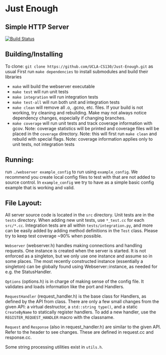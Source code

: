 # Just Enough
## Simple HTTP Server



[![Build Status](https://travis-ci.org/UCLA-CS130/Just-Enough.svg?branch=master)](https://travis-ci.org/UCLA-CS130/Just-Enough)


## Building/Installing
To clone: `git clone https://github.com/UCLA-CS130/Just-Enough.git` as usual
First run `make dependencies` to install submodules and build their libraries

* `make` will build the webserver executable
* `make test` will run unit tests
* `make integration` will run integration tests
* `make test-all` will run both unit and integration tests
* `make clean` will remove all .o, .gcno, etc. files.
	If your build is not working, try cleaning and rebuilding.
	Make may not always notice dependency changes, especially if changing branches.
* `make coverage` will run unit tests and track coverage information with gcov.
	Note: coverage statistics will be printed and coverage files will be placed in the `coverage` directory.
	Note: this will first run `make clean` and rebuild with special flags.
	Note: coverage information applies only to unit tests, not integration tests

## Running:
run `./webserver example_config` to run using `example_config`. We recommend you create local config files
to test with that are not added to source control.
In `example_config` we try to have as a simple basic config example that is working and valid.

## File Layout:
All server source code is located in the `src` directory.
Unit tests are in the `tests` directory.
When adding new unit tests, use `*_test.cc` for each `src/*.cc`.
Integration tests are all within `tests/integration.py`, and more can be easily added by
adding method definitions in the `Test` class.
Please try to keep test coverage ~90% when possible.

`Webserver` (webserver.h) handles making connections and handling requests.
One instance is created when the server is started. It is not enforced as a singleton,
but we only use one instance and assume so in some places.
The most recently constructed instance (essentially a singleton) can be globally found using Webserver::instance,
as needed for e.g. the StatusHandler.

`Options` (options.h) is in charge of making sense of the config file.
It validates and loads information like the port and Handlers.

`RequestHandler` (request_handler.h) is the base class for Handlers, as defined by the API from class.
There are only a few small changes from the given API: a virtual destructor, a `std::string type()`,
and a static `CreateByName` to statically register handlers.
To add a new handler, use the `REGISTER_REQUEST_HANDLER` macro with the classname.

`Request` and `Response` (also in request_handler.h) are similar to the given API. Refer to the header to see changes.
These are defined in request.cc and response.cc.

Some string processing utilities exist in `utils.h`.
